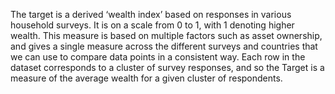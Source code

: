 The target is a derived ‘wealth index’ based on responses in various household surveys.
It is on a scale from 0 to 1, with 1 denoting higher wealth. 
This measure is based on multiple factors such as asset ownership, 
and gives a single measure across the different surveys and countries that we can use to compare data points in a consistent way.
Each row in the dataset corresponds to a cluster of survey responses, and so the Target is a measure of the average wealth for a given cluster of respondents.
